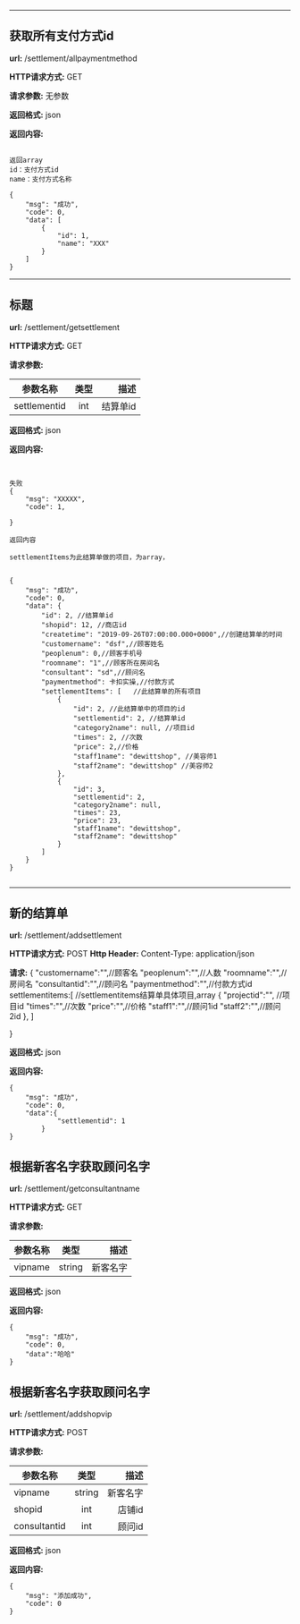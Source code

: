
-------


## 获取所有支付方式id

**url:** /settlement/allpaymentmethod

**HTTP请求方式:** GET

**请求参数:** 无参数

**返回格式:** json

**返回内容:**
```

返回array
id：支付方式id
name：支付方式名称

{
    "msg": "成功",
    "code": 0,
    "data": [
        {
            "id": 1,
            "name": "XXX"
        }
    ]
}

```


-------


## 标题

**url:** /settlement/getsettlement

**HTTP请求方式:** GET

**请求参数:**

参数名称|类型|描述
---|:--:|---:
settlementid|int|结算单id

**返回格式:** json

**返回内容:**
```


失败
{
    "msg": "XXXXX",
    "code": 1,
    
}

返回内容

settlementItems为此结算单做的项目，为array，


{
    "msg": "成功",
    "code": 0,
    "data": {
        "id": 2, //结算单id
        "shopid": 12, //商店id
        "createtime": "2019-09-26T07:00:00.000+0000",//创建结算单的时间
        "customername": "dsf",//顾客姓名
        "peoplenum": 0,//顾客手机号
        "roomname": "1",//顾客所在房间名
        "consultant": "sd",//顾问名
        "paymentmethod": 卡扣实操,//付款方式
        "settlementItems": [   //此结算单的所有项目
            {
                "id": 2, //此结算单中的项目的id
                "settlementid": 2, //结算单id
                "category2name": null, //项目id
                "times": 2, //次数
                "price": 2,//价格
                "staff1name": "dewittshop", //美容师1
                "staff2name": "dewittshop" //美容师2
            },
            {
                "id": 3,
                "settlementid": 2,
                "category2name": null,
                "times": 23,
                "price": 23,
                "staff1name": "dewittshop",
                "staff2name": "dewittshop"
            }
        ]
    }
}


```



-------


## 新的结算单

**url:** /settlement/addsettlement

**HTTP请求方式:** POST
**Http Header:** Content-Type: application/json

**请求:**
{
    "customername":"",//顾客名
    "peoplenum":"",//人数
    "roomname":"",// 房间名
    "consultantid":"",//顾问名
    "paymentmethod":"",//付款方式id
    settlementitems:[  //settlementitems结算单具体项目,array
        {
        "projectid":"", //项目id
        "times":"",//次数
        "price":"",//价格
        "staff1":"",//顾问1id
        "staff2":"",//顾问2id
        },
    ]

}



**返回格式:** json

**返回内容:**
```
{
    "msg": "成功",
    "code": 0,
    "data":{
            "settlementid": 1
        }
}

```
## 根据新客名字获取顾问名字

**url:** /settlement/getconsultantname

**HTTP请求方式:** GET

**请求参数:**

参数名称|类型|描述
---|:--:|---:
vipname|string|新客名字

**返回格式:** json

**返回内容:**
```
{
    "msg": "成功",
    "code": 0,
    "data":"哈哈"
}

```

## 根据新客名字获取顾问名字

**url:** /settlement/addshopvip

**HTTP请求方式:** POST

**请求参数:**

参数名称|类型|描述
---|:--:|---:
vipname|string|新客名字
shopid|int|店铺id
consultantid|int|顾问id

**返回格式:** json

**返回内容:**
```
{
    "msg": "添加成功",
    "code": 0
}

```



